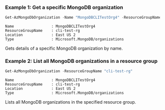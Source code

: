 ### Example 1: Get a specific MongoDB organization
```powershell
Get-AzMongoDbOrganization -Name "MongoDBCLITestOrg4" -ResourceGroupName "cli-test-rg"
```

```output
Name                 : MongoDBCLITestOrg4
ResourceGroupName    : cli-test-rg
Location             : East US 2
Type                 : Microsoft.MongoDB/organizations
```

Gets details of a specific MongoDB organization by name.

### Example 2: List all MongoDB organizations in a resource group
```powershell
Get-AzMongoDbOrganization -ResourceGroupName "cli-test-rg"
```

```output
Name                 : MongoDBCLITestOrg4
ResourceGroupName    : cli-test-rg
Location             : East US 2
Type                 : Microsoft.MongoDB/organizations
```

Lists all MongoDB organizations in the specified resource group.

